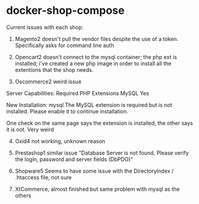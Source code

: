 # docker-shop-compose

Current issues with each shop:

1. Magento2 doesn't pull the vendor files despite the use of a token. Specifically asks for command line auth

2. Opencart2 doesn't connect to the mysql container; the php ext is installed; i've created a new php image in order to install all the extentions that the shop needs.

3. Oscommerce2 weird issue

Server Capabilities:
Required PHP Extensions
MySQL	Yes

New Installation:
mysql	The MySQL extension is required but is not installed. Please enable it to continue installation.

One check on the same page says the extension is installed, the other says it is not. Very weird

4. Oxid4 not working, unknown reason

5. Prestashop1 similar issue "Database Server is not found. Please verify the login, password and server fields (DbPDO)"

6. Shopware5 Seems to have some issue with the DirectoryIndex / .htaccess file, not sure

7. XtCommerce, almost finished but same problem with mysql as the others